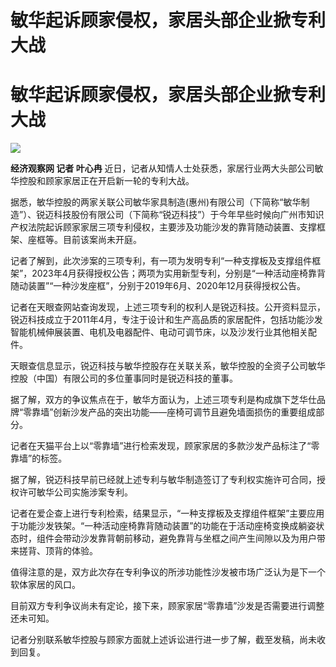 # 敏华起诉顾家侵权，家居头部企业掀专利大战

# 敏华起诉顾家侵权，家居头部企业掀专利大战

![](https://inews.gtimg.com/om_bt/Ol4DSR7VjveEaawQZeMHYL_IUgv7SS5Q-H7Z_UP9Z27CYAA/1000)

**经济观察网 记者 叶心冉** 近日，记者从知情人士处获悉，家居行业两大头部公司敏华控股和顾家家居正在开启新一轮的专利大战。

据悉，敏华控股的两家关联公司敏华家具制造(惠州)有限公司（下简称“敏华制造”）、锐迈科技股份有限公司（下简称“锐迈科技”）于今年早些时候向广州市知识产权法院起诉顾家家居三项专利侵权，主要涉及功能沙发的靠背随动装置、支撑框架、座框等。目前该案尚未开庭。

记者了解到，此次涉案的三项专利，有一项为发明专利“一种支撑板及支撑组件框架”，2023年4月获得授权公告；两项为实用新型专利，分别是“一种活动座椅靠背随动装置”“一种沙发座框”，分别于2019年6月、2020年12月获得授权公告。

记者在天眼查网站查询发现，上述三项专利的权利人是锐迈科技。公开资料显示，锐迈科技成立于2011年4月，专注于设计和生产高品质的家居配件，包括功能沙发智能机械伸展装置、电机及电器配件、电动可调节床，以及沙发行业其他相关配件。

天眼查信息显示，锐迈科技与敏华控股存在关联关系，敏华控股的全资子公司敏华控股（中国）有限公司的多位董事同时是锐迈科技的董事。

据了解，双方的争议焦点在于，敏华方面认为，上述三项专利是构成旗下芝华仕品牌“零靠墙”创新沙发产品的突出功能——座椅可调节且避免墙面损伤的重要组成部分。

记者在天猫平台上以“零靠墙”进行检索发现，顾家家居的多款沙发产品标注了“零靠墙”的标签。

据了解，锐迈科技早前已经就上述专利与敏华制造签订了专利权实施许可合同，授权许可敏华公司实施涉案专利。

记者在爱企查上进行专利检索，结果显示，“一种支撑板及支撑组件框架”主要应用于功能沙发铁架。“一种活动座椅靠背随动装置”的功能在于活动座椅变换成躺姿状态时，组件会带动沙发靠背朝前移动，避免靠背与坐框之间产生间隙以及为用户带来搓背、顶背的体验。

值得注意的是，双方此次存在专利争议的所涉功能性沙发被市场广泛认为是下一个软体家居的风口。

目前双方专利争议尚未有定论，接下来，顾家家居“零靠墙”沙发是否需要进行调整还未可知。

记者分别联系敏华控股与顾家方面就上述诉讼进行进一步了解，截至发稿，尚未收到回复。

